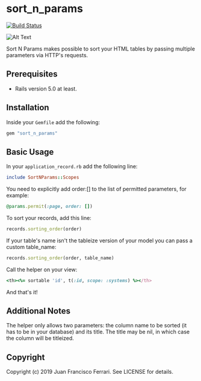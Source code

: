 # sort_n_params

[![Build Status](https://travis-ci.org/JuannFerrari/sort_n_params.svg?branch=master)](https://travis-ci.org/JuannFerrari/sort_n_params)

![Alt Text](https://media.giphy.com/media/Q5j4nulD9C1NYbiXF6/giphy.gif)

Sort N Params makes possible to sort your HTML tables by passing multiple parameters via HTTP's requests.

## Prerequisites

- Rails version 5.0 at least.

## Installation

Inside your `Gemfile` add the following:

```ruby
gem "sort_n_params"
```

## Basic Usage

In your `application_record.rb` add the following line:
```ruby
include SortNParams::Scopes
```

You need to explicitly add order:[] to the list of permitted parameters, for example:

```ruby
@params.permit(:page, order: [])
```

To sort your records, add this line:
```ruby
records.sorting_order(order)
```

If your table's name isn't the tableize version of your model you can pass a custom table_name:
```ruby
records.sorting_order(order, table_name)
```

Call the helper on your view:
```ruby
<th><%= sortable 'id', t(:id, scope: :systems) %></th>
```
And that's it!


## Additional Notes

The helper only allows two parameters: the column name to be sorted (it has to be in your database) and its title.
The title may be nil, in which case the column will be titleized.

## Copyright

Copyright (c) 2019 Juan Francisco Ferrari. See LICENSE for details.
